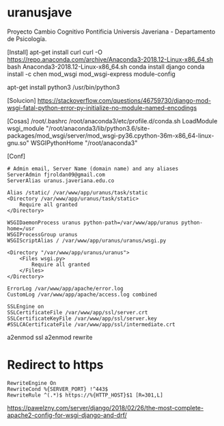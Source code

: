 # uranusjave

Proyecto Cambio Cognitivo Pontificia Universis Javeriana - Departamento de Psicología.

[Install]
apt-get install curl
curl -O https://repo.anaconda.com/archive/Anaconda3-2018.12-Linux-x86_64.sh
bash Anaconda3-2018.12-Linux-x86_64.sh
conda install django
conda install -c chen mod_wsgi
mod_wsgi-express module-config


apt-get install python3
/usr/bin/python3


[Solucion]
https://stackoverflow.com/questions/46759730/django-mod-wsgi-fatal-python-error-py-initialize-no-module-named-encodings


[Cosas]
/root/.bashrc
/root/anaconda3/etc/profile.d/conda.sh
LoadModule wsgi_module "/root/anaconda3/lib/python3.6/site-packages/mod_wsgi/server/mod_wsgi-py36.cpython-36m-x86_64-linux-gnu.so"
WSGIPythonHome "/root/anaconda3"


[Conf]

    # Admin email, Server Name (domain name) and any aliases
    ServerAdmin fjroldan09@gmail.com
    ServerAlias uranus.javeriana.edu.co

    Alias /static/ /var/www/app/uranus/task/static
    <Directory /var/www/app/uranus/task/static>
        Require all granted
    </Directory>

    WSGIDaemonProcess uranus python-path=/var/www/app/uranus python-home=/usr
    WSGIProcessGroup uranus
    WSGIScriptAlias / /var/www/app/uranus/uranus/wsgi.py

    <Directory "/var/www/app/uranus/uranus">
        <Files wsgi.py>
            Require all granted
        </Files>
    </Directory>

    ErrorLog /var/www/app/apache/error.log
    CustomLog /var/www/app/apache/access.log combined

    SSLEngine on
    SSLCertificateFile /var/www/app/ssl/server.crt
    SSLCertificateKeyFile /var/www/app/ssl/server.key
    #SSLCACertificateFile /var/www/app/ssl/intermediate.crt

a2enmod ssl
a2enmod rewrite

# Redirect to https
    RewriteEngine On
    RewriteCond %{SERVER_PORT} !^443$
    RewriteRule ^(.*)$ https://%{HTTP_HOST}$1 [R=301,L]



https://pawelzny.com/server/django/2018/02/26/the-most-complete-apache2-config-for-wsgi-django-and-drf/


